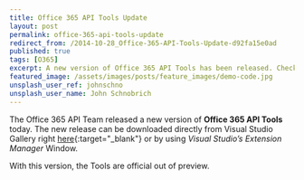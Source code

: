 ```yaml
---
title: Office 365 API Tools Update
layout: post
permalink: office-365-api-tools-update
redirect_from: /2014-10-28_Office-365-API-Tools-Update-d92fa15e0ad
published: true
tags: [O365]
excerpt: A new version of Office 365 API Tools has been released. Check it out!
featured_image: /assets/images/posts/feature_images/demo-code.jpg
unsplash_user_ref: johnschno
unsplash_user_name: John Schnobrich
---
```


The Office 365 API Team released a new version of **Office 365 API Tools** today. The new release can be downloaded directly from Visual Studio Gallery right [here](https://visualstudiogallery.msdn.microsoft.com/7e947621-ef93-4de7-93d3-d796c43ba34f){:target="_blank"} or by using *Visual Studio’s Extension Manager* Window.

With this version, the Tools are official out of preview.


